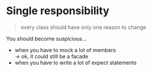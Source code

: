 # Single responsibility
> every class should have only one reason to change

You should become suspicious...
* when you have to mock a lot of members  
-> ok, it could still be a facade
* when you have to write a lot of expect statements


